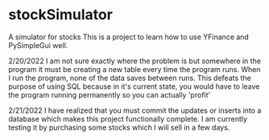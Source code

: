 # stockSimulator
A simulator for stocks
This is a project to learn how to use YFinance and PySimpleGui well.

2/20/2022 I am not sure exactly where the problem is but somewhere in the program it must be creating a new table every time the program runs. When I run the program, none of the data saves between runs. This defeats the purpose of using SQL because in it's current state, you would have to leave the program running permanently so you can actually 'profit'

2/21/2022 I have realized that you must commit the updates or inserts into a database which makes this project functionally complete. I am currently testing it by purchasing some stocks which I will sell in a few days.
